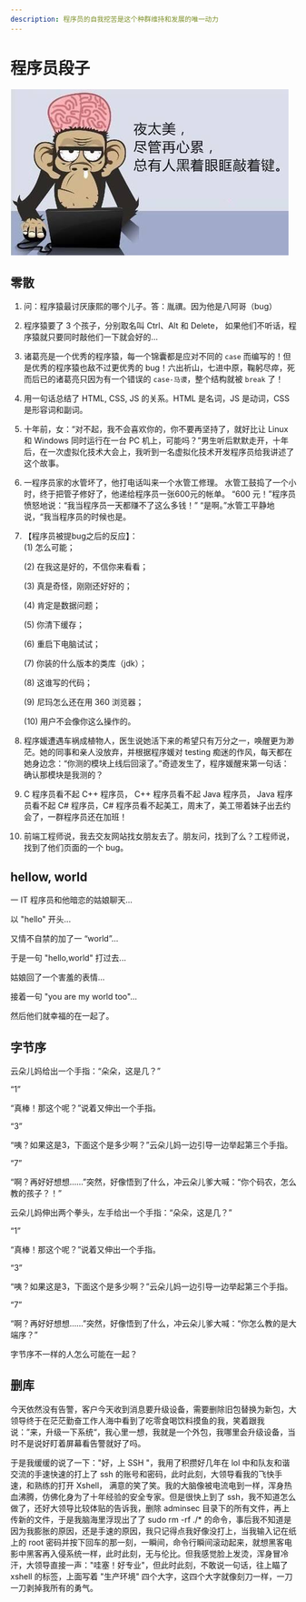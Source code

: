 ```yaml
---
description: 程序员的自我挖苦是这个种群维持和发展的唯一动力
---
```


# 程序员段子

![](<../../.gitbook/assets/image (12).png>)

## 零散

1. 问：程序猿最讨厌康熙的哪个儿子。答：胤禩。因为他是八阿哥（bug）
2. 程序猿要了 3 个孩子，分别取名叫 Ctrl、Alt 和 Delete， 如果他们不听话，程序猿就只要同时敲他们一下就会好的…
3. 诸葛亮是一个优秀的程序猿，每一个锦囊都是应对不同的 `case` 而编写的！但是优秀的程序猿也敌不过更优秀的 bug！六出祈山，七进中原，鞠躬尽瘁，死而后已的诸葛亮只因为有一个错误的 `case-马谡`，整个结构就被 `break` 了！
4. 用一句话总结了 HTML, CSS, JS 的关系。HTML 是名词，JS 是动词，CSS 是形容词和副词。
5. 十年前，女：“对不起，我不会喜欢你的，你不要再坚持了，就好比让 Linux 和 Windows 同时运行在一台 PC 机上，可能吗？”男生听后默默走开，十年后，在一次虚拟化技术大会上，我听到一名虚拟化技术开发程序员给我讲述了这个故事。
6. 一程序员家的水管坏了，他打电话叫来一个水管工修理。 水管工鼓捣了一个小时，终于把管子修好了，他递给程序员一张600元的帐单。 “600 元！”程序员愤怒地说：“我当程序员一天都赚不了这么多钱！” “是啊。”水管工平静地说，“我当程序员的时候也是。
7.  【程序员被提bug之后的反应】：\
    (1) 怎么可能；

    (2) 在我这是好的，不信你来看看；

    (3) 真是奇怪，刚刚还好好的；

    (4) 肯定是数据问题；

    (5) 你清下缓存；

    (6) 重启下电脑试试；

    (7) 你装的什么版本的类库（jdk）；

    (8) 这谁写的代码；

    (9) 尼玛怎么还在用 360 浏览器；

    (10) 用户不会像你这么操作的。
8. 程序媛遭遇车祸成植物人，医生说她活下来的希望只有万分之一，唤醒更为渺茫。她的同事和亲人没放弃，并根据程序媛对 testing 痴迷的作风，每天都在她身边念：“你测的模块上线后回滚了。”奇迹发生了，程序媛醒来第一句话：确认那模块是我测的？
9. C 程序员看不起 C++ 程序员， C++ 程序员看不起 Java 程序员， Java 程序员看不起 C# 程序员，C# 程序员看不起美工，周末了，美工带着妹子出去约会了，一群程序员还在加班！
10. 前端工程师说，我去交友网站找女朋友去了。朋友问，找到了么？工程师说，找到了他们页面的一个 bug。

## hellow, world

一 IT 程序员和他暗恋的姑娘聊天...

以 "hello" 开头...

又情不自禁的加了一 “world”...

于是一句 "hello,world" 打过去...

姑娘回了一个害羞的表情...

接着一句 "you are my world too"...

然后他们就幸福的在一起了。

## 字节序

云朵儿妈给出一个手指：“朵朵，这是几？”

“1”

“真棒！那这个呢？”说着又伸出一个手指。

“3”

“咦？如果这是3，下面这个是多少啊？”云朵儿妈一边引导一边举起第三个手指。

“7”

“啊？再好好想想……”突然，好像悟到了什么，冲云朵儿爹大喊：“你个码农，怎么教的孩子？！”

云朵儿妈伸出两个拳头，左手给出一个手指：“朵朵，这是几？”

“1”

“真棒！那这个呢？”说着又伸出一个手指。

“3”

“咦？如果这是3，下面这个是多少啊？”云朵儿妈一边引导一边举起第三个手指。

“7”

“啊？再好好想想……”突然，好像悟到了什么，冲云朵儿爹大喊：“你怎么教的是大端序？”

字节序不一样的人怎么可能在一起？

## 删库

今天依然没有告警，客户今天收到消息要升级设备，需要删除旧包替换为新包，大领导终于在茫茫勤奋工作人海中看到了吃零食喝饮料摸鱼的我，笑着跟我说：”来，升级一下系统“，我心里一想，我就是一个外包，我哪里会升级设备，当时不是说好盯着屏幕看告警就好了吗。

于是我缓缓的说了一下："好，上 SSH "，我用了积攒好几年在 lol 中和队友和谐交流的手速快速的打上了 ssh 的账号和密码，此时此刻，大领导看我的飞快手速，和熟练的打开 Xshell， 满意的笑了笑。我的大脑像被电流电到一样，浑身热血沸腾，仿佛化身为了十年经验的安全专家。但是很快上到了 ssh，我不知道怎么做了，还好大领导比较体贴的告诉我，删除 adminsec 目录下的所有文件，再上传新的文件，于是我脑海里浮现出了了 sudo rm -rf ./\* 的命令，事后我不知道是因为我膨胀的原因，还是手速的原因，我只记得点我好像没打上，当我输入记在纸上的 root 密码并按下回车的那一刻，一瞬间，命令行瞬间滚动起来，就想黑客电影中黑客再入侵系统一样，此时此刻，无与伦比。但我感觉脸上发烫，浑身冒冷汗，大领导直接一声："哇塞！好专业"，但此时此刻，不敢说一句话，往上瞄了 xshell 的标签，上面写着 "生产环境" 四个大字，这四个大字就像刻刀一样，一刀一刀剥掉我所有的勇气。
